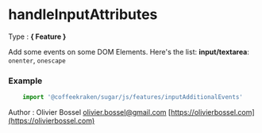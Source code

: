 # handleInputAttributes

<!-- @namespace: sugar.js.feature.handleInputAttributes -->

Type : **{ Feature }**


Add some events on some DOM Elements. Here's the list:
**input/textarea**: `onenter`, `onescape`


### Example
```js
	import '@coffeekraken/sugar/js/features/inputAdditionalEvents'
```
Author : Olivier Bossel [olivier.bossel@gmail.com](mailto:olivier.bossel@gmail.com) [https://olivierbossel.com](https://olivierbossel.com)